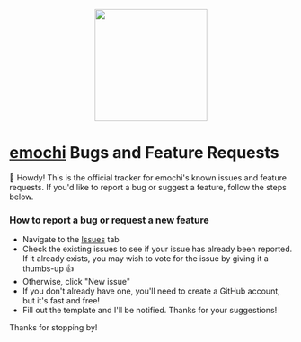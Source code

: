 <p align="center">
  <img src="https://robothand.dev/img/emochi-icon.png" width=200 />
</p>

# [emochi](https://apps.apple.com/us/app/emochi-lighting-fast-emojis/id6450970369?mt=12) Bugs and Feature Requests

👋 Howdy! This is the official tracker for emochi's known issues and feature requests. If you'd like to report a bug or suggest a feature, follow the steps below. 

### How to report a bug or request a new feature
- Navigate to the [Issues](https://github.com/RobotHand/emochi-issue-tracking/issues) tab
- Check the existing issues to see if your issue has already been reported. If it already exists, you may wish to vote for the issue by giving it a thumbs-up 👍 
- Otherwise, click "New issue"
- If you don't already have one, you'll need to create a GitHub account, but it's fast and free!
- Fill out the template and I'll be notified. Thanks for your suggestions!

Thanks for stopping by! 
